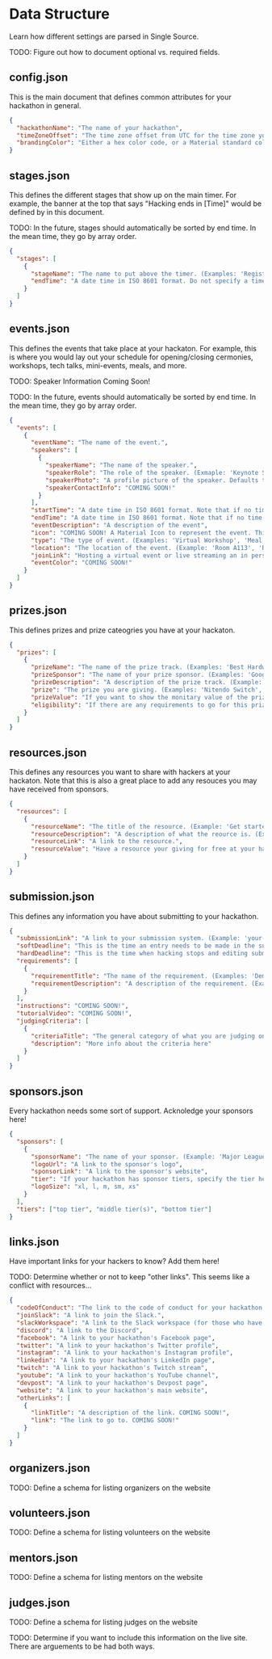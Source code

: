 # Data Structure

Learn how different settings are parsed in Single Source.

TODO: Figure out how to document optional vs. required fields.

## config.json

This is the main document that defines common attributes for your hackathon in general.

```json
{
  "hackathonName": "The name of your hackathon",
  "timeZoneOffset": "The time zone offset from UTC for the time zone you are in. Pay special attention to standard time vs. daylight saving time. (Examples: -4, 1, 9.5, '-4', '+1', '-4:00', '+1:00', '+9:30').",
  "brandingColor": "Either a hex color code, or a Material standard color (Example: 'Red' or 'Red[500]'). For more information, check out https://material.io/design/color/the-color-system.html#tools-for-picking-colors/"
}
```

## stages.json

This defines the different stages that show up on the main timer. For example, the banner at the top that says "Hacking ends in [Time]" would be defined by in this document.

TODO: In the future, stages should automatically be sorted by end time. In the mean time, they go by array order.

```json
{
  "stages": [
    {
      "stageName": "The name to put above the timer. (Examples: 'Registration Closes', 'Opening Cermoney Starts', 'Hacking Ends', 'Judging Starts', etc.).",
      "endTime": "A date time in ISO 8601 format. Do not specify a time zone, it defaults to the timezone declared in config.json. (Example: '2020-08-30T13:00')."
    }
  ]
}
```

## events.json

This defines the events that take place at your hackaton. For example, this is where you would lay out your schedule for opening/closing cermonies, workshops, tech talks, mini-events, meals, and more.

TODO: Speaker Information Coming Soon!

TODO: In the future, events should automatically be sorted by end time. In the mean time, they go by array order.

```json
{
  "events": [
    {
      "eventName": "The name of the event.",
      "speakers": [
        {
          "speakerName": "The name of the speaker.",
          "speakerRole": "The role of the speaker. (Exmaple: 'Keynote Speaker', 'Tech Talk Presenter', 'Moderater', 'Panalist', 'Facilitator', 'A/V Coordinator', 'Volunteer', etc.).",
          "speakerPhoto": "A profile picture of the speaker. Defaults to an avitar if not defined.",
          "speakerContactInfo": "COMING SOON!"
        }
      ],
      "startTime": "A date time in ISO 8601 format. Note that if no time zone is specified, it defaults to the timezone declared in config.json.",
      "endTime": "A date time in ISO 8601 format. Note that if no time zone is specified, it defaults to the timezone declared in config.json.",
      "eventDescription": "A description of the event",
      "icon": "COMING SOON! A Material Icon to represent the event. This is helpful to mark the type of events via a symbol. Defaults to calendar_today if not defined. For more info on Material icons, check out https://material.io/resources/icons/?style=baseline.",
      "type": "The type of event. (Examples: 'Virtual Workshop', 'Meal', 'Mini-Event', 'Virtual Networking', etc.).",
      "location": "The location of the event. (Example: 'Room A113', 'Registration Desk', 'Main Lobby', etc.).",
      "joinLink": "Hosting a virtual event or live streaming an in person event? Add the link here! Goes live to hackers 10 minutes before the scheduled start time",
      "eventColor": "COMING SOON!"
    }
  ]
}
```

## prizes.json

This defines prizes and prize cateogries you have at your hackaton.

```json
{
  "prizes": [
    {
      "prizeName": "The name of the prize track. (Examples: 'Best Hardware Hack', 'Most Creative Hack', '1st Place', etc.).",
      "prizeSponsor": "The name of your prize sponsor. (Examples: 'Google Cloud Platform', 'MLH', etc.).",
      "prizeDescription": "A description of the prize track. (Example: 'Build something fun to remember the Summer with.').",
      "prize": "The prize you are giving. (Examples: 'Nitendo Switch', '$100 Amazon Gift Card', 'Inteview with a VC', etc.).",
      "prizeValue": "If you want to show the monitary value of the prize (say it is a free trial to something) add that here. (Example: '$79').",
      "eligibility": "If there are any requirements to go for this prize. (Examples: 'At least 50% of your team must be first time hackers', 'You must use Google Cloud Platform somewhere in your project', etc.)."
    }
  ]
}
```

## resources.json

This defines any resources you want to share with hackers at your hackaton. Note that this is also a great place to add any resouces you may have received from sponsors.

```json
{
  "resources": [
    {
      "resourceName": "The title of the resource. (Example: 'Get started with Machine Learning on Google Cloud Platform').",
      "resourceDescription": "A description of what the reource is. (Example: 'Start using machine learning in your project with no prior expirence. Learn about ML APIs that you can use out of the box, and AutoML to train your own with no programming required.').",
      "resourceLink": "A link to the resource.",
      "resourceValue": "Have a resource your giving for free at your hackathon (like a free domain name)? Add the value here!"
    }
  ]
}
```

## submission.json

This defines any information you have about submitting to your hackathon.

```json
{
  "submissionLink": "A link to your submission system. (Example: 'your-hackathon.devpost.com').",
  "softDeadline": "This is the time an entry needs to be made in the submission system.",
  "hardDeadline": "This is the time when hacking stops and editing submissions cuts off, and all new submissions may not be judged.",
  "requirements": [
    {
      "requirementTitle": "The name of the requirement. (Examples: 'Demo Video', 'Code Repository', etc.).",
      "requirementDescription": "A description of the requirement. (Examples: 'You must submit a public demo video showing your project in less than 2 minutes', 'Please submit a link to a GitHub repository containing your source code', etc.)."
    }
  ],
  "instructions": "COMING SOON!",
  "tutorialVideo": "COMING SOON!",
  "judgingCriteria": [
    {
      "criteriaTitle": "The general category of what you are judging on. (Example: 'Creativity', 'Technical Implementation', etc.).",
      "description": "More info about the criteria here"
    }
  ]
}
```

## sponsors.json

Every hackathon needs some sort of support. Acknoledge your sponsors here!

```json
{
  "sponsors": [
    {
      "sponsorName": "The name of your sponsor. (Example: 'Major League Hacking').",
      "logoUrl": "A link to the sponsor's logo",
      "sponsorLink": "A link to the sponsor's website",
      "tier": "If your hackathon has sponsor tiers, specify the tier here. Note, you also need to define the order of the tiers in the tiers list below.",
      "logoSize": "xl, l, m, sm, xs"
    }
  ],
  "tiers": ["top tier", "middle tier(s)", "bottom tier"]
}
```

## links.json

Have important links for your hackers to know? Add them here!

TODO: Determine whether or not to keep "other links". This seems like a conflict with resources...

```json
{
  "codeOfConduct": "The link to the code of conduct for your hackathon. If no link is provided, defaults to the MLH code of Conduct",
  "joinSlack": "A link to join the Slack.",
  "slackWorkspace": "A link to the Slack workspace (for those who have already joined).",
  "discord": "A link to the Discord",
  "facebook": "A link to your hackathon's Facebook page",
  "twitter": "A link to your hackathon's Twitter profile",
  "instagram": "A link to your hackathon's Instagram profile",
  "linkedin": "A link to your hackathon's LinkedIn page",
  "twitch": "A link to your hackathon's Twitch stream",
  "youtube": "A link to your hackathon's YouTube channel",
  "devpost": "A link to your hackathon's Devpost page",
  "website": "A link to your hackathon's main website",
  "otherLinks": [
    {
      "linkTitle": "A description of the link. COMING SOON!",
      "link": "The link to go to. COMING SOON!"
    }
  ]
}
```

## organizers.json

TODO: Define a schema for listing organizers on the website

## volunteers.json

TODO: Define a schema for listing volunteers on the website

## mentors.json

TODO: Define a schema for listing mentors on the website

## judges.json

TODO: Define a schema for listing judges on the website

TODO: Determine if you want to include this information on the live site. There are arguements to be had both ways.

